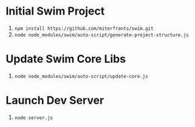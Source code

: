# Initial Swim Project
1. `npm install https://github.com/miterfrants/swim.git`
2. `node node_modules/swim/auto-script/generate-project-structure.js`

# Update Swim Core Libs
1. `node node_modules/swim/auto-script/update-core.js`

# Launch Dev Server
1. `node server.js`
